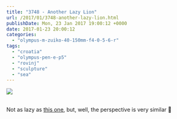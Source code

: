 ```yaml
---
title: "3748 - Another Lazy Lion"
url: /2017/01/3748-another-lazy-lion.html
publishDate: Mon, 23 Jan 2017 19:00:12 +0000
date: 2017-01-23 20:00:12
categories: 
  - "olympus-m-zuiko-40-150mm-f4-0-5-6-r"
tags: 
  - "croatia"
  - "olympus-pen-e-p5"
  - "rovinj"
  - "sculpture"
  - "sea"
---
```

<div class="container">
<div class="center"><a target="_blank" href="https://d25zfm9zpd7gm5.cloudfront.net/1200x1200/2016/20160731_114202_lr.jpg"><img class="webfeedsFeaturedVisual" src="https://d25zfm9zpd7gm5.cloudfront.net/0600x0600/2016/20160731_114202_lr.jpg" /></a></div>
</div>
<br />

Not as lazy as <a href="/2016/07/3556-the-lazy-lion.html" target="_blank">this one</a>, but, well, the perspective is very similar 🙂
